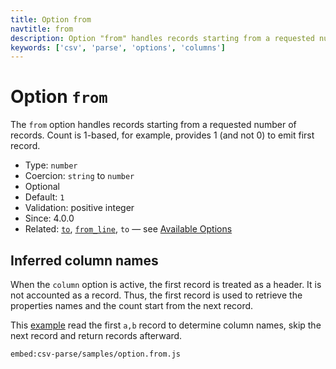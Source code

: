 ```yaml
---
title: Option from
navtitle: from
description: Option "from" handles records starting from a requested number of records.
keywords: ['csv', 'parse', 'options', 'columns']
---
```


# Option `from`

The `from` option handles records starting from a requested number of records. Count is 1-based, for example, provides 1 (and not 0) to emit first record.

* Type: `number`
* Coercion: `string` to `number`
* Optional
* Default: `1`
* Validation: positive integer
* Since: 4.0.0
* Related: [`to`](/parse/options/to/), [`from_line`](/parse/options/from_line/), `to` &mdash; see [Available Options](/parse/options/#available-options)

## Inferred column names

When the `column` option is active, the first record is treated as a header. It is not accounted as a record. Thus, the first record is used to retrieve the properties names and the count start from the next record.

This [example](https://github.com/adaltas/node-csv/blob/master/packages/csv-parse/samples/option.from.js) read the first `a,b` record to determine column names, skip the next record and return records afterward.

`embed:csv-parse/samples/option.from.js`
